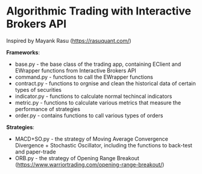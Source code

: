 # Algorithmic Trading with Interactive Brokers API
Inspired by Mayank Rasu (https://rasuquant.com/)

**Frameworks**:

* base.py - the base class of the trading app, containing EClient and EWrapper functions from Interactive Brokers API
* command.py - functions to call the EWrapper functions
* contract.py - functions to orgnise and clean the historical data of certain types of securities
* indicator.py - functions to calculate normal techincal indicators
* metric.py - functions to calculate various metrics that measure the performance of strategies
* order.py - contains functions to call various types of orders


**Strategies**:

* MACD+SO.py - the strategy of Moving Average Convergence Divergence + Stochastic Oscillator, including the functions to back-test and paper-trade
* ORB.py - the strategy of Opening Range Breakout (https://www.warriortrading.com/opening-range-breakout/)